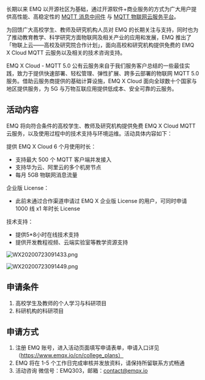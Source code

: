 

长期以来 EMQ 以开源社区为基础，通过开源软件+商业服务的方式为广大用户提供高性能、高稳定性的 [MQTT 消息中间件](https://www.emqx.io/cn/products/broker) 与 [MQTT 物联网云服务平台](https://cloud.emqx.io/cn/)。 

为回馈广大高校学生、教师及研究机构人员对 EMQ 的长期关注与支持，同时也为了推动教育教学、科学研究方面物联网及相关产业的应用和发展，EMQ 推出了「物联上云——高校及研究院合作计划」，面向高校和研究机构提供免费的 EMQ X Cloud MQTT 云服务以及相关的技术咨询支持。

EMQ X Cloud - MQTT 5.0 公有云服务来自于我们服务客户总结的一些最佳实践，致力于提供快速部署、轻松管理、弹性扩展、跨多云部署的物联网 MQTT 5.0 服务。借助云服务商提供的基础计算设施，EMQ X Cloud 面向全球数十个国家与地区提供服务，为 5G 与万物互联应用提供低成本、安全可靠的云服务。       



## 活动内容

EMQ 将向符合条件的高校学生、教师及研究机构提供免费 EMQ X Cloud MQTT 云服务，以及使用过程中的技术支持与环境运维。活动具体内容如下：

提供 EMQ X Cloud 6 个月使用时长：

- 支持最大 500 个 MQTT 客户端并发接入
- 支持华为云、阿里云的多个机房节点
- 每月 5GB 物联网消息流量

企业版 License：

- 此前未通过合作渠道申请过 EMQ X 企业版 License 的用户，可同时申请 1000 线 x1 年时长 License

技术支持：

- 提供5*8小时在线技术支持
- 提供开发教程视频、云端实验室等教学资源支持

![WX20200723091433.png](https://static.emqx.net/images/cb9fb19a811ffb46f1862fa792e0f731.png)

![WX20200723091449.png](https://static.emqx.net/images/f220a0f06d824000216ebd1e845c22a5.png)


## 申请条件

1.	高校学生及教师的个人学习与科研项目
2.	科研机构的科研项目



## 申请方式

1.	注册 EMQ 账号，进入活动页面填写申请表单，申请入口详见（https://www.emqx.io/cn/college_plans）
2.	EMQ 将在 1-5 个工作日完成审核并发放资料，请保持所留联系方式畅通
3.	活动咨询 微信号：EMQ303，邮箱：contact@emqx.io


